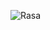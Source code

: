 <p><img align="center" src="https://github-readme-stats.vercel.app/api/top-langs?username=rasa04&show_icons=true&locale=en&layout=compact&langs_count=10" alt="Rasa" /></p>
